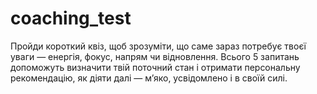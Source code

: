 # coaching_test
Пройди короткий квіз, щоб зрозуміти, що саме зараз потребує твоєї уваги — енергія, фокус, напрям чи відновлення. Всього 5 запитань допоможуть визначити твій поточний стан і отримати персональну рекомендацію, як діяти далі — м’яко, усвідомлено і в своїй силі.
